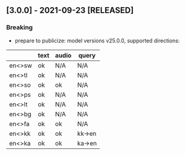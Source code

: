 ## [3.0.0] - 2021-09-23 [RELEASED]

### Breaking
*  prepare to publicize: model versions v25.0.0, supported directions:

|       |text |audio |query  |
|-------|-----|------|-------|
|en<>sw |ok   |N/A   |N/A    |
|en<>tl |ok   |N/A   |N/A    |
|en<>so |ok   |ok    |N/A    |
|en<>ps |ok   |N/A   |N/A    |
|en<>lt |ok   |N/A   |N/A    |
|en<>bg |ok   |N/A   |N/A    |
|en<>fa |ok   |ok    |N/A    |
|en<>kk |ok   |ok    |kk->en |
|en<>ka |ok   |ok    |ka->en |
